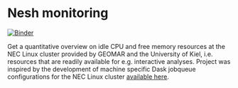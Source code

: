 # Nesh monitoring

[![Binder](https://mybinder.org/badge_logo.svg)](https://mybinder.org/v2/gh/ExaESM-WP4/nesh-monitoring/add-binder?urlpath=lab/tree/analysis.ipynb)

Get a quantitative overview on idle CPU and free memory resources at the NEC Linux cluster provided by GEOMAR and the University of Kiel, i.e. resources that are readily available for e.g. interactive analyses. Project was inspired by the development of machine specific Dask jobqueue configurations for the NEC Linux cluster [available here](https://github.com/ExaESM-WP4/dask-jobqueue-configs).
